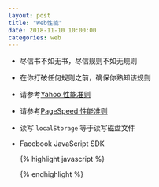 ```yaml
---
layout: post
title: "Web性能"
date: 2018-11-10 10:00:00
categories: web
---
```


- 尽信书不如无书，尽信规则不如无规则
- 在你打破任何规则之前，确保你熟知该规则
- 请参考[Yahoo 性能准则][yahoo-performance-rules]
- 请参考[PageSpeed 性能准则][pagespeed-rules]

- 读写 `localStorage` 等于读写磁盘文件
- Facebook JavaScript SDK

  {% highlight javascript %}

  <script>
  (function(d, s, id) {
      var js, fjs = d.getElementByTagName(s)[0];
      if (d.getElementById(id)) return;
      js = d.createElement(s); js.id = id;
      js.src = '//facebook.net/all.js;'
      fjs.parentNode.insertBefore(js, fjs);
  }(document, 'script', 'facebook-jssdk'));
  
  </script>

  {% endhighlight %}

[yahoo-performance-rules]: https://developer.yahoo.com/performance/rules.html
[pagespeed-rules]: https://developers.google.com/speed/docs/insights/rules
